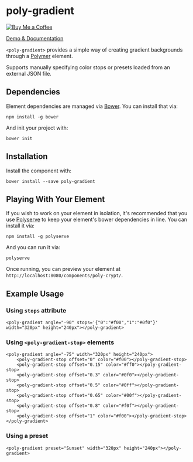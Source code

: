 # poly-gradient

[![Buy Me a Coffee](http://static.tonybogdanov.com/github/coffee.svg)](http://ko-fi.co/1236KUKJNC96B)

[Demo & Documentation](http://tonybogdanov.github.io/poly-gradient/bower_components/poly-gradient/index.html)

`<poly-gradient>` provides a simple way of creating gradient backgrounds through a [Polymer](https://polymer-project.org) element.

Supports manually specifying color stops or presets loaded from an external JSON file.

## Dependencies

Element dependencies are managed via [Bower](http://bower.io/). You can
install that via:

    npm install -g bower

And init your project with:

    bower init

## Installation

Install the component with:

    bower install --save poly-gradient

## Playing With Your Element

If you wish to work on your element in isolation, it's recommended that you use
[Polyserve](https://github.com/PolymerLabs/polyserve) to keep your element's
bower dependencies in line. You can install it via:

    npm install -g polyserve

And you can run it via:

    polyserve

Once running, you can preview your element at `http://localhost:8080/components/poly-crypt/`.

## Example Usage

### Using `stops` attribute

    <poly-gradient angle="-90" stops='{"0":"#f00","1":"#0f0"}' width="320px" height="240px"></poly-gradient>
    
### Using `<poly-gradient-stop>` elements
    
    <poly-gradient angle="-75" width="320px" height="240px">
        <poly-gradient-stop offset="0" color="#f00"></poly-gradient-stop>
        <poly-gradient-stop offset="0.15" color="#ff0"></poly-gradient-stop>
        <poly-gradient-stop offset="0.3" color="#0f0"></poly-gradient-stop>
        <poly-gradient-stop offset="0.5" color="#0ff"></poly-gradient-stop>
        <poly-gradient-stop offset="0.65" color="#00f"></poly-gradient-stop>
        <poly-gradient-stop offset="0.8" color="#f0f"></poly-gradient-stop>
        <poly-gradient-stop offset="1" color="#f00"></poly-gradient-stop>
    </poly-gradient>
    
### Using a preset

    <poly-gradient preset="Sunset" width="320px" height="240px"></poly-gradient>